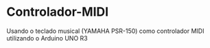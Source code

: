 # Controlador-MIDI
Usando o teclado musical (YAMAHA PSR-150) como controlador MIDI utilizando o Arduino UNO R3
